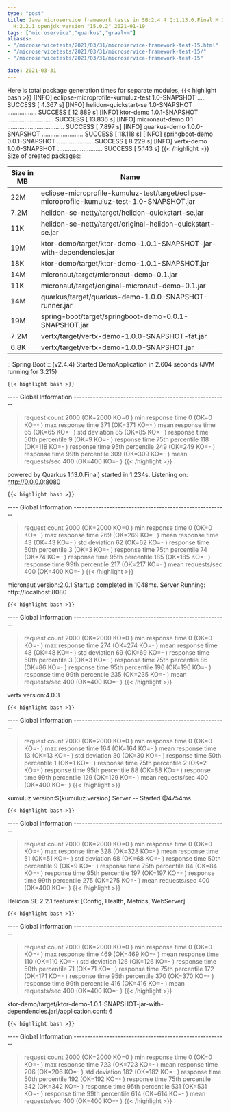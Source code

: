```yaml
---
type: "post"
title: Java microservice framework tests in SB:2.4.4 Q:1.13.0.Final M:2.4.1 V:4.0.3
  H:2.2.1 openjdk version "15.0.2" 2021-01-19
tags: ["microservice","quarkus","graalvm"]
aliases:
- "/microservicetests/2021/03/31/microservice-framework-test-15.html"
- "/microservicetests/2021/03/31/microservice-framework-test-15/"
- "/microservicetests/2021/03/31/microservice-framework-test-15"

date: 2021-03-31
---
```

 
Here is total package generation times for separate modules,
{{< highlight bash >}}
[INFO] eclipse-microprofile-kumuluz-test 1.0-SNAPSHOT ..... SUCCESS [  4.367 s]
[INFO] helidon-quickstart-se 1.0-SNAPSHOT ................. SUCCESS [ 12.889 s]
[INFO] ktor-demo 1.0.1-SNAPSHOT ........................... SUCCESS [ 13.836 s]
[INFO] micronaut-demo 0.1 ................................. SUCCESS [  7.897 s]
[INFO] quarkus-demo 1.0.0-SNAPSHOT ........................ SUCCESS [ 18.118 s]
[INFO] springboot-demo 0.0.1-SNAPSHOT ..................... SUCCESS [  8.229 s]
[INFO] vertx-demo 1.0.0-SNAPSHOT .......................... SUCCESS [  5.143 s]
{{< /highlight >}}
Size of created packages:

| Size in MB |  Name |
|------------|-------|
| 22M | eclipse-microprofile-kumuluz-test/target/eclipse-microprofile-kumuluz-test-1.0-SNAPSHOT.jar |
| 7.2M | helidon-se-netty/target/helidon-quickstart-se.jar |
| 11K | helidon-se-netty/target/original-helidon-quickstart-se.jar |
| 19M | ktor-demo/target/ktor-demo-1.0.1-SNAPSHOT-jar-with-dependencies.jar |
| 18K | ktor-demo/target/ktor-demo-1.0.1-SNAPSHOT.jar |
| 14M | micronaut/target/micronaut-demo-0.1.jar |
| 11K | micronaut/target/original-micronaut-demo-0.1.jar |
| 14M | quarkus/target/quarkus-demo-1.0.0-SNAPSHOT-runner.jar |
| 19M | spring-boot/target/springboot-demo-0.0.1-SNAPSHOT.jar |
| 7.2M | vertx/target/vertx-demo-1.0.0-SNAPSHOT-fat.jar |
| 6.8K | vertx/target/vertx-demo-1.0.0-SNAPSHOT.jar |


:: Spring Boot :: (v2.4.4) Started DemoApplication in 2.604 seconds (JVM running for 3.215)

    {{< highlight bash >}}
---- Global Information --------------------------------------------------------
> request count                                       2000 (OK=2000   KO=0     )
> min response time                                      0 (OK=0      KO=-     )
> max response time                                    371 (OK=371    KO=-     )
> mean response time                                    65 (OK=65     KO=-     )
> std deviation                                         85 (OK=85     KO=-     )
> response time 50th percentile                          9 (OK=9      KO=-     )
> response time 75th percentile                        118 (OK=118    KO=-     )
> response time 95th percentile                        249 (OK=249    KO=-     )
> response time 99th percentile                        309 (OK=309    KO=-     )
> mean requests/sec                                    400 (OK=400    KO=-     )
{{< /highlight >}}

powered by Quarkus 1.13.0.Final) started in 1.234s. Listening on: http://0.0.0.0:8080

    {{< highlight bash >}}
---- Global Information --------------------------------------------------------
> request count                                       2000 (OK=2000   KO=0     )
> min response time                                      0 (OK=0      KO=-     )
> max response time                                    269 (OK=269    KO=-     )
> mean response time                                    43 (OK=43     KO=-     )
> std deviation                                         62 (OK=62     KO=-     )
> response time 50th percentile                          3 (OK=3      KO=-     )
> response time 75th percentile                         74 (OK=74     KO=-     )
> response time 95th percentile                        185 (OK=185    KO=-     )
> response time 99th percentile                        217 (OK=217    KO=-     )
> mean requests/sec                                    400 (OK=400    KO=-     )
{{< /highlight >}}

micronaut version:2.0.1 Startup completed in 1048ms. Server Running: http://localhost:8080

    {{< highlight bash >}}
---- Global Information --------------------------------------------------------
> request count                                       2000 (OK=2000   KO=0     )
> min response time                                      0 (OK=0      KO=-     )
> max response time                                    274 (OK=274    KO=-     )
> mean response time                                    48 (OK=48     KO=-     )
> std deviation                                         69 (OK=69     KO=-     )
> response time 50th percentile                          3 (OK=3      KO=-     )
> response time 75th percentile                         86 (OK=86     KO=-     )
> response time 95th percentile                        196 (OK=196    KO=-     )
> response time 99th percentile                        235 (OK=235    KO=-     )
> mean requests/sec                                    400 (OK=400    KO=-     )
{{< /highlight >}}

vertx version:4.0.3

    {{< highlight bash >}}
---- Global Information --------------------------------------------------------
> request count                                       2000 (OK=2000   KO=0     )
> min response time                                      0 (OK=0      KO=-     )
> max response time                                    164 (OK=164    KO=-     )
> mean response time                                    13 (OK=13     KO=-     )
> std deviation                                         30 (OK=30     KO=-     )
> response time 50th percentile                          1 (OK=1      KO=-     )
> response time 75th percentile                          2 (OK=2      KO=-     )
> response time 95th percentile                         88 (OK=88     KO=-     )
> response time 99th percentile                        129 (OK=129    KO=-     )
> mean requests/sec                                    400 (OK=400    KO=-     )
{{< /highlight >}}

kumuluz version:${kumuluz.version} Server -- Started @4754ms

    {{< highlight bash >}}
---- Global Information --------------------------------------------------------
> request count                                       2000 (OK=2000   KO=0     )
> min response time                                      0 (OK=0      KO=-     )
> max response time                                    328 (OK=328    KO=-     )
> mean response time                                    51 (OK=51     KO=-     )
> std deviation                                         68 (OK=68     KO=-     )
> response time 50th percentile                          9 (OK=9      KO=-     )
> response time 75th percentile                         84 (OK=84     KO=-     )
> response time 95th percentile                        197 (OK=197    KO=-     )
> response time 99th percentile                        275 (OK=275    KO=-     )
> mean requests/sec                                    400 (OK=400    KO=-     )
{{< /highlight >}}

Helidon SE 2.2.1 features: [Config, Health, Metrics, WebServer]

    {{< highlight bash >}}
---- Global Information --------------------------------------------------------
> request count                                       2000 (OK=2000   KO=0     )
> min response time                                      0 (OK=0      KO=-     )
> max response time                                    469 (OK=469    KO=-     )
> mean response time                                   110 (OK=110    KO=-     )
> std deviation                                        126 (OK=126    KO=-     )
> response time 50th percentile                         71 (OK=71     KO=-     )
> response time 75th percentile                        172 (OK=171    KO=-     )
> response time 95th percentile                        370 (OK=370    KO=-     )
> response time 99th percentile                        416 (OK=416    KO=-     )
> mean requests/sec                                    400 (OK=400    KO=-     )
{{< /highlight >}}

ktor-demo/target/ktor-demo-1.0.1-SNAPSHOT-jar-with-dependencies.jar!/application.conf: 6

    {{< highlight bash >}}
---- Global Information --------------------------------------------------------
> request count                                       2000 (OK=2000   KO=0     )
> min response time                                      0 (OK=0      KO=-     )
> max response time                                    723 (OK=723    KO=-     )
> mean response time                                   206 (OK=206    KO=-     )
> std deviation                                        182 (OK=182    KO=-     )
> response time 50th percentile                        192 (OK=192    KO=-     )
> response time 75th percentile                        342 (OK=342    KO=-     )
> response time 95th percentile                        531 (OK=531    KO=-     )
> response time 99th percentile                        614 (OK=614    KO=-     )
> mean requests/sec                                    400 (OK=400    KO=-     )
{{< /highlight >}}
